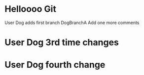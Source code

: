 # Helloooo Git
User Dog adds first branch DogBranchA
Add one more comments

# User Dog 3rd time changes

# User Dog fourth change